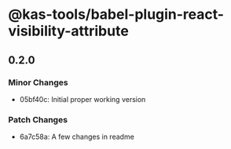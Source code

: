 # @kas-tools/babel-plugin-react-visibility-attribute

## 0.2.0

### Minor Changes

- 05bf40c: Initial proper working version

### Patch Changes

- 6a7c58a: A few changes in readme
